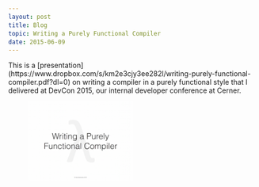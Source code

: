 ```yaml
---
layout: post
title: Blog
topic: Writing a Purely Functional Compiler
date: 2015-06-09
---
```

<div class="content" markdown="1">
This is a [presentation](https://www.dropbox.com/s/km2e3cjy3ee282l/writing-purely-functional-compiler.pdf?dl=0) on writing a compiler in a purely functional style that I delivered at DevCon 2015, our internal developer conference at Cerner.

[
    <figure class="image">
        <img src="/images/writing-a-purely-functional-compiler.png" style="width:50%">
    </figure>
](https://www.dropbox.com/s/km2e3cjy3ee282l/writing-purely-functional-compiler.pdf?dl=0)
</div>
